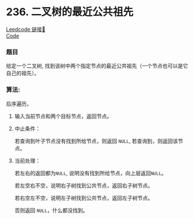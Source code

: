 # 236. 二叉树的最近公共祖先 

[Leedcode 链接🔗](https://leetcode.cn/problems/lowest-common-ancestor-of-a-binary-tree/description/)  
[Code](https://github.com/alstondu/lc/blob/main/236/236.cpp)

### 题目

给定一个二叉树, 找到该树中两个指定节点的最近公共祖先（一个节点也可以是它自己的祖先）。


### 算法:

后序遍历，

1. 输入当前节点和两个目标节点，返回节点。

2. 中止条件：

	若查询到叶子节点没有找到所给节点，则返回 ```NULL```, 若查询到，则返回该节点。

3. 当前处理：
	
	若左右的返回都为```NULL```, 说明没有找到所给节点，向上层返回```NULL```。
	
	若左空右不空，说明右子树找到公共节点，返回右子树节点。
	
	若右空左不空，说明左子树找到公共节点，返回左子树节点。
	
	否则返回 ```NULL```，什么都没找到。